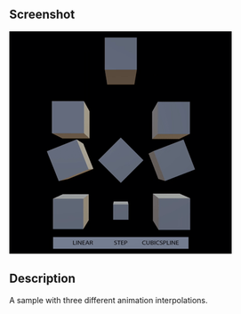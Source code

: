 ## Screenshot

![screenshot](screenshot/screenshot.gif)

## Description

A sample with three different animation interpolations.